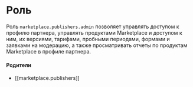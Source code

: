# Роль

Роль `marketplace.publishers.admin` позволяет управлять доступом к профилю партнера, управлять продуктами Marketplace и доступом к ним, их версиями, тарифами, пробными периодами, формами и заявками на модерацию, а также просматривать отчеты по продуктам Marketplace в профиле партнера.


#### Родители

- [[marketplace.publishers]]
